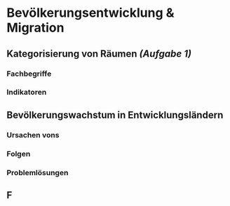 # Bevölkerungsentwicklung & Migration

## Kategorisierung von Räumen *(Aufgabe 1)*

### Fachbegriffe

### Indikatoren

## Bevölkerungswachstum in Entwicklungsländern

### Ursachen vons

### Folgen

### Problemlösungen

## F
<!--stackedit_data:
eyJoaXN0b3J5IjpbLTE4NTUwODAzMTAsLTYwOTY5Njc3OSwtNz
UyMTYwODcxXX0=
-->